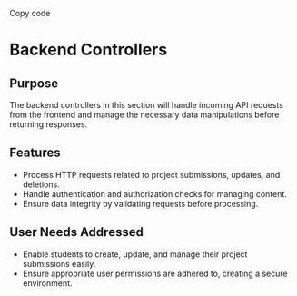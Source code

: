 Copy code
# Backend Controllers

## Purpose
The backend controllers in this section will handle incoming API requests from the frontend and manage the necessary data manipulations before returning responses.

## Features
- Process HTTP requests related to project submissions, updates, and deletions.
- Handle authentication and authorization checks for managing content.
- Ensure data integrity by validating requests before processing.

## User Needs Addressed
- Enable students to create, update, and manage their project submissions easily.
- Ensure appropriate user permissions are adhered to, creating a secure environment.


